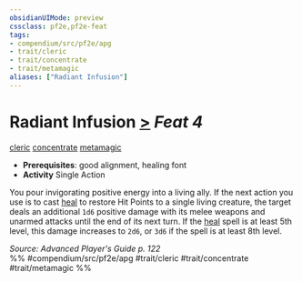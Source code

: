 ```yaml
---
obsidianUIMode: preview
cssclass: pf2e,pf2e-feat
tags:
- compendium/src/pf2e/apg
- trait/cleric
- trait/concentrate
- trait/metamagic
aliases: ["Radiant Infusion"]
---
```

# Radiant Infusion  [>](../../rules/core-rulebook/chapter-9-playing-the-game.md#Actions "Single Action") *Feat 4*  
[cleric](../../rules/traits/cleric.md)  [concentrate](../../rules/traits/concentrate.md)  [metamagic](../../rules/traits/metamagic.md)  

- **Prerequisites**: good alignment, healing font
- **Activity** Single Action

You pour invigorating positive energy into a living ally. If the next action you use is to cast [heal](../spells/heal.md) to restore Hit Points to a single living creature, the target deals an additional `1d6` positive damage with its melee weapons and unarmed attacks until the end of its next turn. If the [heal](../spells/heal.md) spell is at least 5th level, this damage increases to `2d6`, or `3d6` if the spell is at least 8th level.

*Source: Advanced Player's Guide p. 122*  
%% #compendium/src/pf2e/apg #trait/cleric #trait/concentrate #trait/metamagic %%